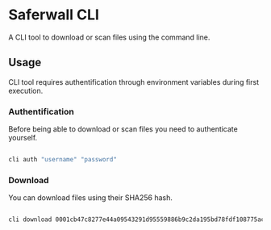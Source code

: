 # Saferwall CLI

A CLI tool to download or scan files using the command line.

## Usage

CLI tool requires authentification through environment variables during first execution.

### Authentification

Before being able to download or scan files you need to authenticate yourself.

```sh

cli auth "username" "password"

```

### Download

You can download files using their SHA256 hash.

```sh

cli download 0001cb47c8277e44a09543291d95559886b9c2da195bd78fdf108775ac91ac53

```